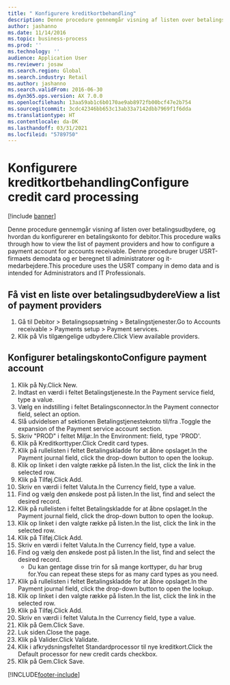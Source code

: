 ```yaml
---
title: " Konfigurere kreditkortbehandling"
description: Denne procedure gennemgår visning af listen over betalingsudbydere, og hvordan du konfigurerer en betalingskonto for debitor.
author: jashanno
ms.date: 11/14/2016
ms.topic: business-process
ms.prod: ''
ms.technology: ''
audience: Application User
ms.reviewer: josaw
ms.search.region: Global
ms.search.industry: Retail
ms.author: jashanno
ms.search.validFrom: 2016-06-30
ms.dyn365.ops.version: AX 7.0.0
ms.openlocfilehash: 13aa59ab1c6b0170ae9ab8972fb00bcf47e2b754
ms.sourcegitcommit: 3cdc42346bb653c13ab33a7142dbb7969f1f6dda
ms.translationtype: HT
ms.contentlocale: da-DK
ms.lasthandoff: 03/31/2021
ms.locfileid: "5789750"
---
```

# <a name="configure-credit-card-processing"></a><span data-ttu-id="cc8f5-103"> Konfigurere kreditkortbehandling</span><span class="sxs-lookup"><span data-stu-id="cc8f5-103">Configure credit card processing</span></span>

[!include [banner](../includes/banner.md)]

<span data-ttu-id="cc8f5-104">Denne procedure gennemgår visning af listen over betalingsudbydere, og hvordan du konfigurerer en betalingskonto for debitor.</span><span class="sxs-lookup"><span data-stu-id="cc8f5-104">This procedure walks through how to view the list of payment providers and how to configure a payment account for accounts receivable.</span></span> <span data-ttu-id="cc8f5-105">Denne procedure bruger USRT-firmaets demodata og er beregnet til administratorer og it-medarbejdere.</span><span class="sxs-lookup"><span data-stu-id="cc8f5-105">This procedure uses the USRT company in demo data and is intended for Administrators and IT Professionals.</span></span>


## <a name="view-a-list-of-payment-providers"></a><span data-ttu-id="cc8f5-106">Få vist en liste over betalingsudbydere</span><span class="sxs-lookup"><span data-stu-id="cc8f5-106">View a list of payment providers</span></span>
1. <span data-ttu-id="cc8f5-107">Gå til Debitor > Betalingsopsætning > Betalingstjenester.</span><span class="sxs-lookup"><span data-stu-id="cc8f5-107">Go to Accounts receivable > Payments setup > Payment services.</span></span>
2. <span data-ttu-id="cc8f5-108">Klik på Vis tilgængelige udbydere.</span><span class="sxs-lookup"><span data-stu-id="cc8f5-108">Click View available providers.</span></span>

## <a name="configure-payment-account"></a><span data-ttu-id="cc8f5-109">Konfigurer betalingskonto</span><span class="sxs-lookup"><span data-stu-id="cc8f5-109">Configure payment account</span></span>
1. <span data-ttu-id="cc8f5-110">Klik på Ny.</span><span class="sxs-lookup"><span data-stu-id="cc8f5-110">Click New.</span></span>
2. <span data-ttu-id="cc8f5-111">Indtast en værdi i feltet Betalingstjeneste.</span><span class="sxs-lookup"><span data-stu-id="cc8f5-111">In the Payment service field, type a value.</span></span>
3. <span data-ttu-id="cc8f5-112">Vælg en indstilling i feltet Betalingsconnector.</span><span class="sxs-lookup"><span data-stu-id="cc8f5-112">In the Payment connector field, select an option.</span></span>
4. <span data-ttu-id="cc8f5-113">Slå udvidelsen af sektionen Betalingstjenestekonto til/fra .</span><span class="sxs-lookup"><span data-stu-id="cc8f5-113">Toggle the expansion of the Payment service account section.</span></span>
5. <span data-ttu-id="cc8f5-114">Skriv "PROD" i feltet Miljø:.</span><span class="sxs-lookup"><span data-stu-id="cc8f5-114">In the Environment: field, type 'PROD'.</span></span>
6. <span data-ttu-id="cc8f5-115">Klik på Kreditkorttyper.</span><span class="sxs-lookup"><span data-stu-id="cc8f5-115">Click Credit card types.</span></span>
7. <span data-ttu-id="cc8f5-116">Klik på rullelisten i feltet Betalingskladde for at åbne opslaget.</span><span class="sxs-lookup"><span data-stu-id="cc8f5-116">In the Payment journal field, click the drop-down button to open the lookup.</span></span>
8. <span data-ttu-id="cc8f5-117">Klik op linket i den valgte række på listen.</span><span class="sxs-lookup"><span data-stu-id="cc8f5-117">In the list, click the link in the selected row.</span></span>
9. <span data-ttu-id="cc8f5-118">Klik på Tilføj.</span><span class="sxs-lookup"><span data-stu-id="cc8f5-118">Click Add.</span></span>
10. <span data-ttu-id="cc8f5-119">Skriv en værdi i feltet Valuta.</span><span class="sxs-lookup"><span data-stu-id="cc8f5-119">In the Currency field, type a value.</span></span>
11. <span data-ttu-id="cc8f5-120">Find og vælg den ønskede post på listen.</span><span class="sxs-lookup"><span data-stu-id="cc8f5-120">In the list, find and select the desired record.</span></span>
12. <span data-ttu-id="cc8f5-121">Klik på rullelisten i feltet Betalingskladde for at åbne opslaget.</span><span class="sxs-lookup"><span data-stu-id="cc8f5-121">In the Payment journal field, click the drop-down button to open the lookup.</span></span>
13. <span data-ttu-id="cc8f5-122">Klik op linket i den valgte række på listen.</span><span class="sxs-lookup"><span data-stu-id="cc8f5-122">In the list, click the link in the selected row.</span></span>
14. <span data-ttu-id="cc8f5-123">Klik på Tilføj.</span><span class="sxs-lookup"><span data-stu-id="cc8f5-123">Click Add.</span></span>
15. <span data-ttu-id="cc8f5-124">Skriv en værdi i feltet Valuta.</span><span class="sxs-lookup"><span data-stu-id="cc8f5-124">In the Currency field, type a value.</span></span>
16. <span data-ttu-id="cc8f5-125">Find og vælg den ønskede post på listen.</span><span class="sxs-lookup"><span data-stu-id="cc8f5-125">In the list, find and select the desired record.</span></span>
    * <span data-ttu-id="cc8f5-126">Du kan gentage disse trin for så mange korttyper, du har brug for.</span><span class="sxs-lookup"><span data-stu-id="cc8f5-126">You can repeat these steps for as many card types as you need.</span></span>  
17. <span data-ttu-id="cc8f5-127">Klik på rullelisten i feltet Betalingskladde for at åbne opslaget.</span><span class="sxs-lookup"><span data-stu-id="cc8f5-127">In the Payment journal field, click the drop-down button to open the lookup.</span></span>
18. <span data-ttu-id="cc8f5-128">Klik op linket i den valgte række på listen.</span><span class="sxs-lookup"><span data-stu-id="cc8f5-128">In the list, click the link in the selected row.</span></span>
19. <span data-ttu-id="cc8f5-129">Klik på Tilføj.</span><span class="sxs-lookup"><span data-stu-id="cc8f5-129">Click Add.</span></span>
20. <span data-ttu-id="cc8f5-130">Skriv en værdi i feltet Valuta.</span><span class="sxs-lookup"><span data-stu-id="cc8f5-130">In the Currency field, type a value.</span></span>
21. <span data-ttu-id="cc8f5-131">Klik på Gem.</span><span class="sxs-lookup"><span data-stu-id="cc8f5-131">Click Save.</span></span>
22. <span data-ttu-id="cc8f5-132">Luk siden.</span><span class="sxs-lookup"><span data-stu-id="cc8f5-132">Close the page.</span></span>
23. <span data-ttu-id="cc8f5-133">Klik på Valider.</span><span class="sxs-lookup"><span data-stu-id="cc8f5-133">Click Validate.</span></span>
24. <span data-ttu-id="cc8f5-134">Klik i afkrydsningsfeltet Standardprocessor til nye kreditkort.</span><span class="sxs-lookup"><span data-stu-id="cc8f5-134">Click the Default processor for new credit cards checkbox.</span></span>
25. <span data-ttu-id="cc8f5-135">Klik på Gem.</span><span class="sxs-lookup"><span data-stu-id="cc8f5-135">Click Save.</span></span>



[!INCLUDE[footer-include](../../includes/footer-banner.md)]
